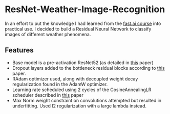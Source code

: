 # ResNet-Weather-Image-Recognition
In an effort to put the knowledge I had learned from the [fast.ai course](https://course.fast.ai/) into practical use. I decided to build a Residual Neural Network to classify images of different weather phenomena.

## Features

- Base model is a pre-activation ResNet52 (as detailed in [this](https://doi.org/10.48550/arXiv.1603.05027) paper)
- Dropout layers added to the bottleneck residual blocks according to [this](https://doi.org/10.48550/arXiv.2302.06112) paper.
- RAdam optimizer used, along with decoupled weight decay regularization found in the AdamW optimizer.
- Learning rate scheduled using 2 cycles of the CosineAnnealingLR scheduler described in [this](https://doi.org/10.48550/arXiv.1608.03983) paper
- Max Norm weight constraint on convolutions attempted but resulted in underfitting. Used l2 regularization with a large lambda instead.

